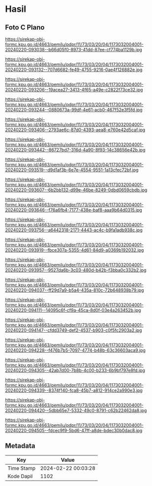 # Hasil

## Foto C Plano

https://sirekap-obj-formc.kpu.go.id/4663/pemilu/pdpr/11/73/03/20/04/1173032004001-20240220-093038--b66d05f0-8973-41dd-87ee-cf774ba1129b.jpg

https://sirekap-obj-formc.kpu.go.id/4663/pemilu/pdpr/11/73/03/20/04/1173032004001-20240220-093132--707d6682-fe49-4755-9216-0ae4f126882e.jpg

https://sirekap-obj-formc.kpu.go.id/4663/pemilu/pdpr/11/73/03/20/04/1173032004001-20240220-093206--19acea27-3413-4f65-a49e-c2822f73ce32.jpg

https://sirekap-obj-formc.kpu.go.id/4663/pemilu/pdpr/11/73/03/20/04/1173032004001-20240220-093244--0880673a-99df-4e61-acb0-467f52e3f5fd.jpg

https://sirekap-obj-formc.kpu.go.id/4663/pemilu/pdpr/11/73/03/20/04/1173032004001-20240220-093406--2793ae6c-87d0-4393-aea8-e760e42d5caf.jpg

https://sirekap-obj-formc.kpu.go.id/4663/pemilu/pdpr/11/73/03/20/04/1173032004001-20240220-093442--86727bd7-316d-4a90-8f93-14c38656e42b.jpg

https://sirekap-obj-formc.kpu.go.id/4663/pemilu/pdpr/11/73/03/20/04/1173032004001-20240220-093519--d9d1af3b-6e7e-4554-9551-1a13cfec72bf.jpg

https://sirekap-obj-formc.kpu.go.id/4663/pemilu/pdpr/11/73/03/20/04/1173032004001-20240220-093607--6b2bb132-d99e-46be-8249-0dbd0659cbdb.jpg

https://sirekap-obj-formc.kpu.go.id/4663/pemilu/pdpr/11/73/03/20/04/1173032004001-20240220-093646--f76a6fb4-7177-438e-baf8-aaa9b64d0315.jpg

https://sirekap-obj-formc.kpu.go.id/4663/pemilu/pdpr/11/73/03/20/04/1173032004001-20240220-093756--a6442318-2171-4443-ac4c-b9fa1adb938c.jpg

https://sirekap-obj-formc.kpu.go.id/4663/pemilu/pdpr/11/73/03/20/04/1173032004001-20240220-093919--fbce307a-5355-4d61-84d9-a0369b192032.jpg

https://sirekap-obj-formc.kpu.go.id/4663/pemilu/pdpr/11/73/03/20/04/1173032004001-20240220-093957--9527da6b-3c03-480d-b42b-f3bba0c332b2.jpg

https://sirekap-obj-formc.kpu.go.id/4663/pemilu/pdpr/11/73/03/20/04/1173032004001-20240220-094037--ff29d7a9-b5a4-435a-810c-72b648938b79.jpg

https://sirekap-obj-formc.kpu.go.id/4663/pemilu/pdpr/11/73/03/20/04/1173032004001-20240220-094111--14095c6f-cf9a-45ca-8d0f-03e4a263452b.jpg

https://sirekap-obj-formc.kpu.go.id/4663/pemilu/pdpr/11/73/03/20/04/1173032004001-20240220-094147--cfdd3749-def2-4537-b903-c0f5fc2903a2.jpg

https://sirekap-obj-formc.kpu.go.id/4663/pemilu/pdpr/11/73/03/20/04/1173032004001-20240220-094228--f476b7b5-7097-4774-b48b-63c36603aca9.jpg

https://sirekap-obj-formc.kpu.go.id/4663/pemilu/pdpr/11/73/03/20/04/1173032004001-20240220-094305--42ab7d00-7b8b-4c00-b233-6b9bf797e8fd.jpg

https://sirekap-obj-formc.kpu.go.id/4663/pemilu/pdpr/11/73/03/20/04/1173032004001-20240220-094339--8374f140-fca8-45b7-a812-914ce2a990e3.jpg

https://sirekap-obj-formc.kpu.go.id/4663/pemilu/pdpr/11/73/03/20/04/1173032004001-20240220-094420--5dbb65e7-5332-49c0-8791-c62b22462da8.jpg

https://sirekap-obj-formc.kpu.go.id/4663/pemilu/pdpr/11/73/03/20/04/1173032004001-20240220-094505--fdcec9f9-5bd6-47ff-a8de-bdec30b0dac8.jpg


## Metadata

| Key        | Value               |
| ---------- | ------------------- |
| Time Stamp | 2024-02-22 00:03:28 |
| Kode Dapil | 1102                |



